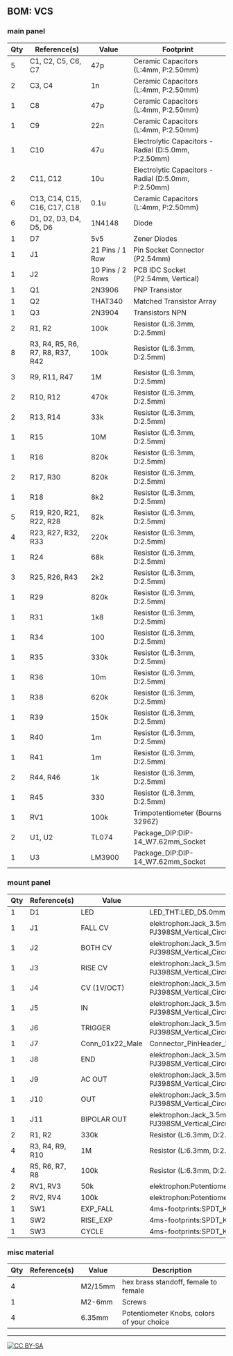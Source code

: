 ## BOM: VCS

### main panel

|Qty|Reference(s)                    |Value           |Footprint                                           |
|---|--------------------------------|----------------|----------------------------------------------------|
|5  |C1, C2, C5, C6, C7              |47p             |Ceramic Capacitors (L:4mm, P:2.50mm)                |
|2  |C3, C4                          |1n              |Ceramic Capacitors (L:4mm, P:2.50mm)                |
|1  |C8                              |47p             |Ceramic Capacitors (L:4mm, P:2.50mm)                |
|1  |C9                              |22n             |Ceramic Capacitors (L:4mm, P:2.50mm)                |
|1  |C10                             |47u             |Electrolytic Capacitors - Radial (D:5.0mm, P:2.50mm)|
|2  |C11, C12                        |10u             |Electrolytic Capacitors - Radial (D:5.0mm, P:2.50mm)|
|6  |C13, C14, C15, C16, C17, C18    |0.1u            |Ceramic Capacitors (L:4mm, P:2.50mm)                |
|6  |D1, D2, D3, D4, D5, D6          |1N4148          |Diode                                               |
|1  |D7                              |5v5             |Zener Diodes                                        |
|1  |J1                              |21 Pins / 1 Row |Pin Socket Connector (P2.54mm)                      |
|1  |J2                              |10 Pins / 2 Rows|PCB IDC Socket (P2.54mm, Vertical)                  |
|1  |Q1                              |2N3906          |PNP Transistor                                      |
|1  |Q2                              |THAT340         |Matched Transistor Array                            |
|1  |Q3                              |2N3904          |Transistors NPN                                     |
|2  |R1, R2                          |100k            |Resistor (L:6.3mm, D:2.5mm)                         |
|8  |R3, R4, R5, R6, R7, R8, R37, R42|100k            |Resistor (L:6.3mm, D:2.5mm)                         |
|3  |R9, R11, R47                    |1M              |Resistor (L:6.3mm, D:2.5mm)                         |
|2  |R10, R12                        |470k            |Resistor (L:6.3mm, D:2.5mm)                         |
|2  |R13, R14                        |33k             |Resistor (L:6.3mm, D:2.5mm)                         |
|1  |R15                             |10M             |Resistor (L:6.3mm, D:2.5mm)                         |
|1  |R16                             |820k            |Resistor (L:6.3mm, D:2.5mm)                         |
|2  |R17, R30                        |820k            |Resistor (L:6.3mm, D:2.5mm)                         |
|1  |R18                             |8k2             |Resistor (L:6.3mm, D:2.5mm)                         |
|5  |R19, R20, R21, R22, R28         |82k             |Resistor (L:6.3mm, D:2.5mm)                         |
|4  |R23, R27, R32, R33              |220k            |Resistor (L:6.3mm, D:2.5mm)                         |
|1  |R24                             |68k             |Resistor (L:6.3mm, D:2.5mm)                         |
|3  |R25, R26, R43                   |2k2             |Resistor (L:6.3mm, D:2.5mm)                         |
|1  |R29                             |820k            |Resistor (L:6.3mm, D:2.5mm)                         |
|1  |R31                             |1k8             |Resistor (L:6.3mm, D:2.5mm)                         |
|1  |R34                             |100             |Resistor (L:6.3mm, D:2.5mm)                         |
|1  |R35                             |330k            |Resistor (L:6.3mm, D:2.5mm)                         |
|1  |R36                             |10m             |Resistor (L:6.3mm, D:2.5mm)                         |
|1  |R38                             |620k            |Resistor (L:6.3mm, D:2.5mm)                         |
|1  |R39                             |150k            |Resistor (L:6.3mm, D:2.5mm)                         |
|1  |R40                             |1m              |Resistor (L:6.3mm, D:2.5mm)                         |
|1  |R41                             |1m              |Resistor (L:6.3mm, D:2.5mm)                         |
|2  |R44, R46                        |1k              |Resistor (L:6.3mm, D:2.5mm)                         |
|1  |R45                             |330             |Resistor (L:6.3mm, D:2.5mm)                         |
|1  |RV1                             |100k            |Trimpotentiometer (Bourns 3296Z)                    |
|2  |U1, U2                          |TL074           |Package_DIP:DIP-14_W7.62mm_Socket                   |
|1  |U3                              |LM3900          |Package_DIP:DIP-14_W7.62mm_Socket                   |

### mount panel                                            

|Qty|Reference(s)   |Value          |Footprint                                                       |
|---|---------------|---------------|----------------------------------------------------------------|
|1  |D1             |LED            |LED_THT:LED_D5.0mm_Clear                                        |
|1  |J1             |FALL CV        |elektrophon:Jack_3.5mm_QingPu_WQP-PJ398SM_Vertical_CircularHoles|
|1  |J2             |BOTH CV        |elektrophon:Jack_3.5mm_QingPu_WQP-PJ398SM_Vertical_CircularHoles|
|1  |J3             |RISE CV        |elektrophon:Jack_3.5mm_QingPu_WQP-PJ398SM_Vertical_CircularHoles|
|1  |J4             |CV (1V/OCT)    |elektrophon:Jack_3.5mm_QingPu_WQP-PJ398SM_Vertical_CircularHoles|
|1  |J5             |IN             |elektrophon:Jack_3.5mm_QingPu_WQP-PJ398SM_Vertical_CircularHoles|
|1  |J6             |TRIGGER        |elektrophon:Jack_3.5mm_QingPu_WQP-PJ398SM_Vertical_CircularHoles|
|1  |J7             |Conn_01x22_Male|Connector_PinHeader_2.54mm:PinHeader_1x22_P2.54mm_Vertical      |
|1  |J8             |END            |elektrophon:Jack_3.5mm_QingPu_WQP-PJ398SM_Vertical_CircularHoles|
|1  |J9             |AC OUT         |elektrophon:Jack_3.5mm_QingPu_WQP-PJ398SM_Vertical_CircularHoles|
|1  |J10            |OUT            |elektrophon:Jack_3.5mm_QingPu_WQP-PJ398SM_Vertical_CircularHoles|
|1  |J11            |BIPOLAR OUT    |elektrophon:Jack_3.5mm_QingPu_WQP-PJ398SM_Vertical_CircularHoles|
|2  |R1, R2         |330k           |Resistor (L:6.3mm, D:2.5mm)                                     |
|4  |R3, R4, R9, R10|1M             |Resistor (L:6.3mm, D:2.5mm)                                     |
|4  |R5, R6, R7, R8 |100k           |Resistor (L:6.3mm, D:2.5mm)                                     |
|2  |RV1, RV3       |50k            |elektrophon:Potentiometer_Alpha_RD901F-40-00D_Single_Vertical   |
|2  |RV2, RV4       |100k           |elektrophon:Potentiometer_Alpha_RD901F-40-00D_Single_Vertical   |
|1  |SW1            |EXP_FALL       |4ms-footprints:SPDT_KIT                                         |
|1  |SW2            |RISE_EXP       |4ms-footprints:SPDT_KIT                                         |
|1  |SW3            |CYCLE          |4ms-footprints:SPDT_KIT                                         |


### misc material

| Qty | Reference(s)             | Value              | Description | 
|-----|--------------------------|--------------------|-------------|
| 4   |                        | M2/15mm             | hex brass standoff, female to female | 
| 1   |                        | M2-6mm               | Screws   |
| 4   |                        | 6.35mm              | Potentiometer Knobs, colors of your choice   |

---
[![CC BY-SA](https://licensebuttons.net/l/by-sa/3.0/88x31.png)](https://creativecommons.org/licenses/by-sa/4.0/)


